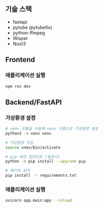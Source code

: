 ## 기술 스택

- fastapi
- pytube (pytubefix)
- python-ffmpeg
- Wisper
- Nuxt3

## Frontend

### 애플리케이션 실행

```bash
npm run dev
```

## Backend/FastAPI

### 가상환경 설정

```bash
# venv 모듈을 이용해 venv 이름으로 가상환경 생성
python3 -m venv venv

# 가상환경 진입
source vnev/bin/activate

# pip 버전 업데이트 (필요시)
python -m pip install --upgrade pip

# 패키지 설치
pip install -r requirements.txt
```

### 애플리케이션 실행

```bash
uvicorn app.main:app --reload
```
